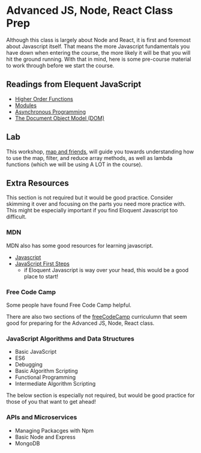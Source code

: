# Advanced JS, Node, React Class Prep

Although this class is largely about Node and React, it is first and foremost about Javascript itself. That means the more Javascript fundamentals you have down when entering the course, the more likely it will be that you will hit the ground running. With that in mind, here is some pre-course material to work through before we start the course.

## Readings from Elequent JavaScript
- [Higher Order Functions](https://eloquentjavascript.net/05_higher_order.html)
- [Modules](https://eloquentjavascript.net/10_modules.html)
- [Asynchronous Programming](https://eloquentjavascript.net/11_async.html)
- [The Document Object Model (DOM)](https://eloquentjavascript.net/14_dom.html)

## Lab
This workshop, [map and friends](https://github.com/PdxCodeGuild/map-and-friends), will guide you towards understanding how to use the map, filter, and reduce array methods, as well as lambda functions (which we will be using A LOT in the course).

## Extra Resources
This section is not required but it would be good practice. Consider skimming it over and focusing on the parts you need more practice with. This might be especially important if you find Eloquent Javascript too difficult.

### MDN

MDN also has some good resources for learning javascript.

* [Javascript](https://developer.mozilla.org/en-US/docs/Web/JavaScript)
* [JavaScript First Steps](https://developer.mozilla.org/en-US/docs/Learn/JavaScript/First_steps)
  * if Eloquent Javascript is way over your head, this would be a good place to start!

### Free Code Camp

Some people have found Free Code Camp helpful.

There are also two sections of the [freeCodeCamp](https://www.freecodecamp.org/learn) curriculumn that seem good for preparing for the Advanced JS, Node, React class.

### JavaScript Algorithms and Data Structures
- Basic JavaScript
- ES6
- Debugging
- Basic Algorithm Scripting
- Functional Programming
- Intermediate Algorithm Scripting

The below section is especially not required, but would be good practice for those of you that want to get ahead!

### APIs and Microservices
- Managing Packacges with Npm
- Basic Node and Express
- MongoDB
